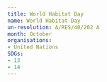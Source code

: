 ```yaml
---
title: World Habitat Day
name: World Habitat Day
un-resolution: A/RES/40/202 A
month: October
organisations:
- United Nations
SDGs:
- 13
- 14
---
```

